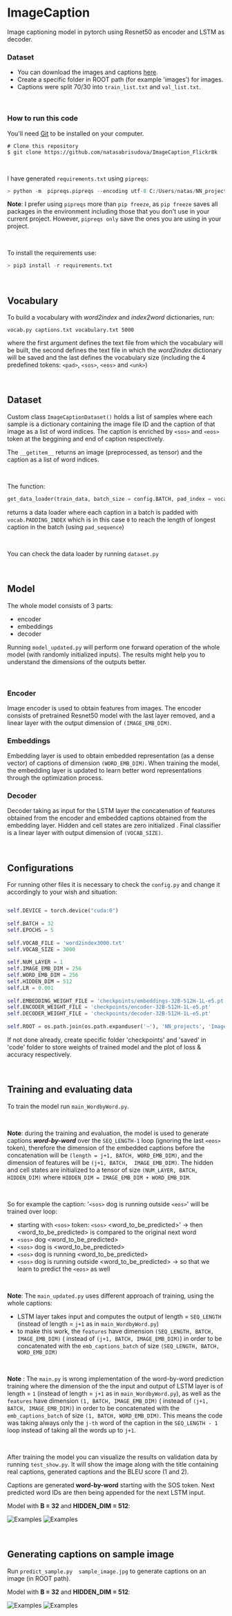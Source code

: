 # ImageCaption

Image captioning model in pytorch using Resnet50 as encoder and LSTM as decoder.


### Dataset
- You can download the images and captions [here](https://www.kaggle.com/datasets/adityajn105/flickr8k).
- Create a specific folder in ROOT path (for example 'images') for images.
- Captions were split 70/30 into ```train_list.txt``` and ```val_list.txt```.

<br>

### How to run this code

You'll need [Git](https://git-scm.com) to be installed on your computer.
```
# Clone this repository
$ git clone https://github.com/natasabrisudova/ImageCaption_Flickr8k
```

<br>

I have generated ```requirements.txt``` using ```pipreqs```:

```python
> python -m  pipreqs.pipreqs --encoding utf-8 C:/Users/natas/NN_projects/ImageCaption_Flickr8k/code/
```

**Note**: I prefer using ```pipreqs``` more than ```pip freeze```, as ```pip freeze``` saves all packages in the environment including those that you don't use in your current project. However, ```pipreqs only``` save the ones you are using in your project.

<br>

To install the requirements use:

```python
> pip3 install -r requirements.txt
```

<br>

## Vocabulary

To build a vocabulary with *word2index* and *index2word* dictionaries, run:
```
vocab.py captions.txt vocabulary.txt 5000
``` 

where the first argument defines the text file from which the vocabulary will be built, the second defines the text file in which the *word2index* dictionary will be saved and the last defines the vocabulary size (including the 4 predefined tokens: ```<pad>```, ```<sos>```, ```<eos>``` and ```<unk>```)

<br>

## Dataset

Custom class ```ImageCaptionDataset()``` holds a list of samples where each sample is a dictionary containing the image file ID and the caption of that image as a list of word indices. The caption is enriched by ```<sos>``` and ```<eos>``` token at the beggining and end of caption respectively. 

The ```__getitem__``` returns an image (preprocessed, as tensor) and the caption as a list of word indices.

<br>

The function:
```python
get_data_loader(train_data, batch_size = config.BATCH, pad_index = vocab.PADDING_INDEX)
``` 
returns a data loader where each caption in a batch is padded with ```vocab.PADDING_INDEX``` which is in this case ```0``` to reach the length of longest caption in the batch (using ```pad_sequence```)

<br>

You can check the data loader by running ```dataset.py```

<br>


## Model

The whole model consists of 3 parts:
- encoder
- embeddings
- decoder

Running ```model_updated.py``` will perform one forward operation of the whole model (with randomly initialized inputs). The results might help you to understand the dimensions of the outputs better. 

<br>

### Encoder

Image encoder is used to obtain features from images. The encoder consists of pretrained Resnet50 model with the last layer removed, and a linear layer with the output dimension of 
```(IMAGE_EMB_DIM)```.

### Embeddings

Embedding layer is used to obtain embedded representation (as a dense vector) of captions of dimension ```(WORD_EMB_DIM)```.  When training the model, the embedding layer is updated to learn better word representations through the optimization process.

### Decoder

Decoder taking as input for the LSTM layer the concatenation of features obtained from the encoder and embedded captions obtained from the embedding layer. Hidden and cell states are zero initialized . Final classifier is a linear layer with output dimension of ```(VOCAB_SIZE)```.

<br>



## Configurations

For running other files it is necessary to check the ```config.py``` and change it accordingly to your wish and situation:

```python

self.DEVICE = torch.device("cuda:0")
        
self.BATCH = 32
self.EPOCHS = 5
        
self.VOCAB_FILE = 'word2index3000.txt'
self.VOCAB_SIZE = 3000
        
self.NUM_LAYER = 1
self.IMAGE_EMB_DIM = 256
self.WORD_EMB_DIM = 256
self.HIDDEN_DIM = 512
self.LR = 0.001
        
self.EMBEDDING_WEIGHT_FILE = 'checkpoints/embeddings-32B-512H-1L-e5.pt'
self.ENCODER_WEIGHT_FILE = 'checkpoints/encoder-32B-512H-1L-e5.pt'
self.DECODER_WEIGHT_FILE = 'checkpoints/decoder-32B-512H-1L-e5.pt'
        
self.ROOT = os.path.join(os.path.expanduser('~'), 'NN_projects', 'ImageCaption_Flickr8k') 

``` 

If not done already, create specific folder 'checkpoints' and 'saved' in 'code' folder to store weights of trained model and the plot of loss & accuracy respectively.

<br>

## Training and evaluating data

To train the model run ```main_WordbyWord.py```.

<br>

**Note**: during the training and evaluation, the model is used to generate captions ***word-by-word*** over the ```SEQ_LENGTH-1``` loop (ignoring the last ```<eos>``` token), therefore the dimension of the embedded captions before the concatenation will be ```(length = j+1, BATCH, WORD_EMB_DIM)```, and the dimension of features will be ```(j+1, BATCH,  IMAGE_EMB_DIM)```. The hidden and cell states are initialized to a tensor of size ```(NUM_LAYER, BATCH, HIDDEN_DIM)``` where ```HIDDEN_DIM = IMAGE_EMB_DIM + WORD_EMB_DIM```.

<br> 

So for example the caption: '```<sos>``` dog is running outside ```<eos>```' will be trained over loop:
- starting with ```<sos>``` token: ```<sos>``` <word_to_be_predicted>' → then <word_to_be_predicted> is compared to the original next word
- ```<sos>``` dog <word_to_be_predicted> 
- ```<sos>``` dog is <word_to_be_predicted> 
- ```<sos>``` dog is running <word_to_be_predicted> 
- ```<sos>``` dog is running outside <word_to_be_predicted> → so that we learn to predict the ```<eos>``` as well 

<br>

**Note**: The ```main_updated.py``` uses different approach of training, using the whole captions:
- LSTM layer takes input and computes the output of length = ```SEQ_LENGTH``` (instead of length = ```j+1``` as in ```main_WordbyWord.py```) 
- to make this work, the ```features``` have dimension ```(SEQ_LENGTH, BATCH, IMAGE_EMB_DIM)``` ( instead of ```(j+1, BATCH, IMAGE_EMB_DIM)```) in order to be concatenated with the ```emb_captions_batch``` of size ```(SEQ_LENGTH, BATCH, WORD_EMB_DIM)```

<br>

**Note** : The ```main.py``` is wrong implementation of the word-by-word prediction training where the dimension of the the input and output of LSTM layer is of length =  ```1``` (instead of length = ```j+1``` as in ```main_WordbyWord.py```), as well as the ```features``` have dimension ```(1, BATCH, IMAGE_EMB_DIM)``` ( instead of ```(j+1, BATCH, IMAGE_EMB_DIM)```) in order to be concatenated with the ```emb_captions_batch``` of size ```(1, BATCH, WORD_EMB_DIM)```. This means the code was taking always only the ```j-th``` word of the caption in the ```SEQ_LENGTH - 1``` loop instead of taking all the words up to ```j+1```.

<br>

After training the model you can visualize the results on validation data by running ```test_show.py```. It will show the image along with the title containing real captions, generated captions and the BLEU score (1 and 2).

Captions are generated **word-by-word** starting with the SOS token. Next predicted word IDs are then being appended for the next LSTM input.

Model with **B = 32** and **HIDDEN_DIM = 512**:

![Examples](./predicted_examples/32B512H_1.png ) ![Examples](./predicted_examples/32B512H_2.png ) 



<br>

## Generating captions on sample image

Run ```predict_sample.py  sample_image.jpg``` to generate captions on an image (in ROOT path).

Model with **B = 32** and **HIDDEN_DIM = 512**:

![Examples](./predicted_examples/32B512H_example1.png ) ![Examples](./predicted_examples/32B512H_example2.png ) 



